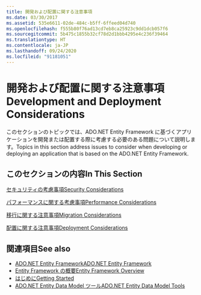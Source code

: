 ```yaml
---
title: 開発および配置に関する注意事項
ms.date: 03/30/2017
ms.assetid: 535e6611-02de-484c-b5ff-6ffeed04d740
ms.openlocfilehash: f555b80f76ad13cd7eb8ca25923c9dd1dcb057f6
ms.sourcegitcommit: 5b475c1855b32cf78d2d1bbb4295e4c236f39464
ms.translationtype: HT
ms.contentlocale: ja-JP
ms.lasthandoff: 09/24/2020
ms.locfileid: "91181051"
---
```

# <a name="development-and-deployment-considerations"></a><span data-ttu-id="bf16e-102">開発および配置に関する注意事項</span><span class="sxs-lookup"><span data-stu-id="bf16e-102">Development and Deployment Considerations</span></span>

<span data-ttu-id="bf16e-103">このセクションのトピックでは、ADO.NET Entity Framework に基づくアプリケーションを開発または配置する際に考慮する必要のある問題について説明します。</span><span class="sxs-lookup"><span data-stu-id="bf16e-103">Topics in this section address issues to consider when developing or deploying an application that is based on the ADO.NET Entity Framework.</span></span>  
  
## <a name="in-this-section"></a><span data-ttu-id="bf16e-104">このセクションの内容</span><span class="sxs-lookup"><span data-stu-id="bf16e-104">In This Section</span></span>  

 [<span data-ttu-id="bf16e-105">セキュリティの考慮事項</span><span class="sxs-lookup"><span data-stu-id="bf16e-105">Security Considerations</span></span>](security-considerations.md)  
  
 [<span data-ttu-id="bf16e-106">パフォーマンスに関する考慮事項</span><span class="sxs-lookup"><span data-stu-id="bf16e-106">Performance Considerations</span></span>](performance-considerations.md)  
  
 [<span data-ttu-id="bf16e-107">移行に関する注意事項</span><span class="sxs-lookup"><span data-stu-id="bf16e-107">Migration Considerations</span></span>](migration-considerations.md)  
  
 [<span data-ttu-id="bf16e-108">配置に関する注意事項</span><span class="sxs-lookup"><span data-stu-id="bf16e-108">Deployment Considerations</span></span>](deployment-considerations.md)  
  
## <a name="see-also"></a><span data-ttu-id="bf16e-109">関連項目</span><span class="sxs-lookup"><span data-stu-id="bf16e-109">See also</span></span>

- [<span data-ttu-id="bf16e-110">ADO.NET Entity Framework</span><span class="sxs-lookup"><span data-stu-id="bf16e-110">ADO.NET Entity Framework</span></span>](index.md)
- [<span data-ttu-id="bf16e-111">Entity Framework の概要</span><span class="sxs-lookup"><span data-stu-id="bf16e-111">Entity Framework Overview</span></span>](overview.md)
- [<span data-ttu-id="bf16e-112">はじめに</span><span class="sxs-lookup"><span data-stu-id="bf16e-112">Getting Started</span></span>](getting-started.md)
- <span data-ttu-id="bf16e-113">[ADO.NET Entity Data Model ツール](/previous-versions/dotnet/netframework-4.0/bb399249(v=vs.100))</span><span class="sxs-lookup"><span data-stu-id="bf16e-113">[ADO.NET Entity Data Model Tools](/previous-versions/dotnet/netframework-4.0/bb399249(v=vs.100))</span></span>
